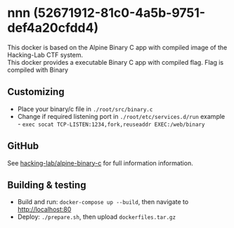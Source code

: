 # nnn (52671912-81c0-4a5b-9751-def4a20cfdd4)
This docker is based on the Alpine Binary C app with compiled image of the Hacking-Lab CTF system.  
This docker provides a executable Binary C app with compiled flag.
Flag is compiled with Binary

## Customizing
- Place your binary/c file in `./root/src/binary.c`
- Change if required listening port in `./root/etc/services.d/run`
  example - `exec socat TCP-LISTEN:1234,fork,reuseaddr EXEC:/web/binary`

## GitHub
See [hacking-lab/alpine-binary-c](https://github.com/Hacking-Lab/alpine-binary-c/) for full information information.

## Building & testing
- Build and run: `docker-compose up --build`, then navigate to [http://localhost:80](http://localhost:80)
- Deploy: `./prepare.sh`, then upload `dockerfiles.tar.gz`